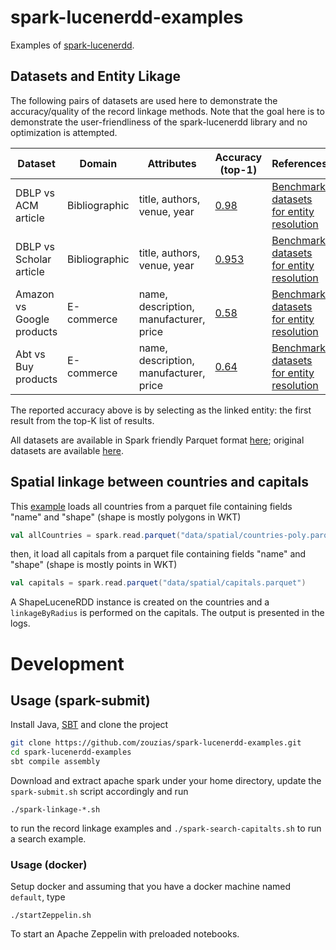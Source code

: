 # spark-lucenerdd-examples

Examples of [spark-lucenerdd](https://github.com/zouzias/spark-lucenerdd).


## Datasets and Entity Likage 
The following pairs of datasets are used here to demonstrate the accuracy/quality of the record linkage methods. Note 
that the goal here is to demonstrate the user-friendliness of the spark-lucenerdd library and no optimization is attempted.


|Dataset | Domain | Attributes  | Accuracy (top-1) | References |
|-------|---------|------------------|------|------|
| DBLP vs ACM article| Bibliographic| title, authors, venue, year | [0.98](https://github.com/zouzias/spark-lucenerdd-examples/blob/develop/src/main/scala/org/zouzias/spark/lucenerdd/examples/linkage/LinkageACMvsDBLP.scala) | [Benchmark datasets for entity resolution](https://dbs.uni-leipzig.de/en/research/projects/object_matching/fever/benchmark_datasets_for_entity_resolution)|
| DBLP vs Scholar article| Bibliographic| title, authors, venue, year | [0.953](https://github.com/zouzias/spark-lucenerdd-examples/blob/develop/src/main/scala/org/zouzias/spark/lucenerdd/examples/linkage/LinkageScholarvsDBLP.scala) | [Benchmark datasets for entity resolution](https://dbs.uni-leipzig.de/en/research/projects/object_matching/fever/benchmark_datasets_for_entity_resolution)|
| Amazon vs Google products| E-commerce| name, description, manufacturer, price | [0.58](https://github.com/zouzias/spark-lucenerdd-examples/blob/develop/src/main/scala/org/zouzias/spark/lucenerdd/examples/linkage/LinkageGooglevsAmazon.scala) | [Benchmark datasets for entity resolution](https://dbs.uni-leipzig.de/en/research/projects/object_matching/fever/benchmark_datasets_for_entity_resolution)|
| Abt vs Buy products | E-commerce| name, description, manufacturer, price | [0.64](https://github.com/zouzias/spark-lucenerdd-examples/blob/develop/src/main/scala/org/zouzias/spark/lucenerdd/examples/linkage/LinkageAbtvsBuy.scala) | [Benchmark datasets for entity resolution](https://dbs.uni-leipzig.de/en/research/projects/object_matching/fever/benchmark_datasets_for_entity_resolution)|

The reported accuracy above is by selecting as the linked entity: the first result from the top-K list of results.

All datasets are available in Spark friendly Parquet format [here](https://github.com/zouzias/spark-lucenerdd-examples/tree/master/data); original datasets are available [here](http://dbs.uni-leipzig.de/en/research/projects/object_matching/fever/benchmark_datasets_for_entity_resolution).

## Spatial linkage between countries and capitals

This [example](https://github.com/zouzias/spark-lucenerdd-examples/blob/develop/src/main/scala/org/zouzias/spark/lucenerdd/examples/linkage/shape/ShapeLuceneRDDLinkageCountriesvsCapitals.scala) loads all countries from a parquet file containing fields "name" and "shape" (shape is mostly polygons in WKT)

```scala
val allCountries = spark.read.parquet("data/spatial/countries-poly.parquet")
```
then, it load all capitals from a parquet file containing fields "name" and "shape" (shape is mostly points in WKT)

```scala
val capitals = spark.read.parquet("data/spatial/capitals.parquet")
```

A ShapeLuceneRDD instance is created on the countries and a `linkageByRadius` is performed on the capitals. The output is presented in the logs.

# Development

## Usage (spark-submit)

Install Java, [SBT](http://www.scala-sbt.org) and clone the project

```bash
git clone https://github.com/zouzias/spark-lucenerdd-examples.git
cd spark-lucenerdd-examples
sbt compile assembly
```

Download and extract apache spark under your home directory, update the `spark-submit.sh` script accordingly and run

```
./spark-linkage-*.sh
```

to run the record linkage examples and `./spark-search-capitalts.sh` to run a search example.

### Usage (docker)

Setup docker and  assuming that you have a docker machine named `default`, type

```
./startZeppelin.sh
```
To start an Apache Zeppelin with preloaded notebooks.




